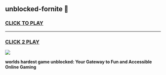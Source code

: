 
## unblocked-fornite 👋
<h3>
<a href="https://premium.freeplayer.one?title=unblocked-fornite&ref=14F">CLICK TO PLAY</a></h3>
<hr>

<h3>
<a href="https://premium.freeplayer.one?title=unblocked-fornite&ref=14F">CLICK 2 PLAY</a>
  
</h3>

<a href="https://premium.freeplayer.one?title=unblocked-fornite&ref=12F/"><img src="https://clearcache.store/games.png"></a>


**worlds hardest game unblocked: Your Gateway to Fun and Accessible Online Gaming**
